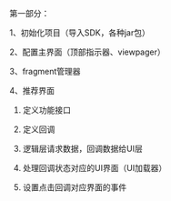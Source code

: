 第一部分：

1、初始化项目（导入SDK，各种jar包）

2、配置主界面（顶部指示器、viewpager）

3、fragment管理器

4、推荐界面

1. 定义功能接口

2. 定义回调
3. 逻辑层请求数据，回调数据给UI层
4. 处理回调状态对应的UI界面（UI加载器）
5. 设置点击回调对应界面的事件


